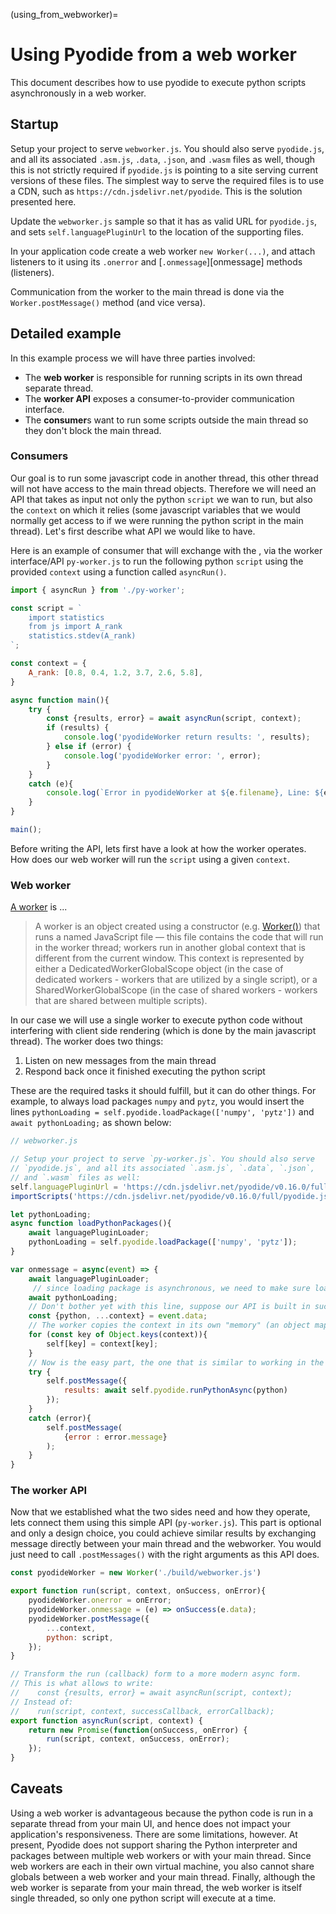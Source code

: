 (using_from_webworker)=
# Using Pyodide from a web worker

This document describes how to use pyodide to execute python scripts
asynchronously in a web worker.

## Startup

Setup your project to serve `webworker.js`. You should also serve
`pyodide.js`, and all its associated `.asm.js`, `.data`, `.json`, and `.wasm`
files as well, though this is not strictly required if `pyodide.js` is pointing
to a site serving current versions of these files.
The simplest way to serve the required files is to use a CDN,
such as `https://cdn.jsdelivr.net/pyodide`. This is the solution
presented here.

Update the `webworker.js` sample so that it has as valid URL for `pyodide.js`, and sets
`self.languagePluginUrl` to the location of the supporting files.

In your application code create a web worker `new Worker(...)`,
and attach listeners to it using its `.onerror` and [`.onmessage`][onmessage]
methods (listeners).

Communication from the worker to the main thread is done via the `Worker.postMessage()`
method (and vice versa).

[worker onmessage]: https://developer.mozilla.org/en-US/docs/Web/API/Web_Workers_API/Using_web_workers#Sending_messages_to_and_from_a_dedicated_worker
[worker onerror]: https://developer.mozilla.org/en-US/docs/Web/API/Web_Workers_API/Using_web_workers#Handling_errors

## Detailed example

In this example process we will have three parties involved:

* The **web worker** is responsible for running scripts in its own thread separate thread.
* The **worker API** exposes a consumer-to-provider communication interface.
* The **consumer**s want to run some scripts outside the main thread so they don't block the main thread.

### Consumers

Our goal is to run some javascript code in another thread, this other thread will
not have access to the main thread objects. Therefore we will need an API that takes
as input not only the python `script` we wan to run, but also the `context` on which
it relies (some javascript variables that we would normally get access to if we
were running the python script in the main thread). Let's first describe what API
we would like to have.

Here is an example of consumer that will exchange with the , via the worker
interface/API `py-worker.js` to run the following python `script` using the provided `context`
using a function called `asyncRun()`.

```js
import { asyncRun } from './py-worker';

const script = `
    import statistics
    from js import A_rank
    statistics.stdev(A_rank)
`;

const context = {
    A_rank: [0.8, 0.4, 1.2, 3.7, 2.6, 5.8],
}

async function main(){
    try {
        const {results, error} = await asyncRun(script, context);
        if (results) {
            console.log('pyodideWorker return results: ', results);
        } else if (error) {
            console.log('pyodideWorker error: ', error);
        }
    }
    catch (e){
        console.log(`Error in pyodideWorker at ${e.filename}, Line: ${e.lineno}, ${e.message}`)
    }
}

main();
```

Before writing the API, lets first have a look at how the worker operates.
How does our web worker will run the `script` using a given `context`.

### Web worker

[A worker][worker API] is ...

> A worker is an object created using a constructor (e.g. [Worker()][Worker constructor])  that runs a named JavaScript file — this file contains the code that will run in the worker thread; workers run in another global context that is different from the current window. This context is represented by either a DedicatedWorkerGlobalScope object (in the case of dedicated workers - workers that are utilized by a single script), or a SharedWorkerGlobalScope (in the case of shared workers - workers that are shared between multiple scripts).

In our case we will use a single worker to execute python code without interfering with
client side rendering (which is done by the main javascript thread). The worker does
two things:

1. Listen on new messages from the main thread
2. Respond back once it finished executing the python script

These are the required tasks it should fulfill, but it can do other things.
For example, to always load packages `numpy` and `pytz`, you would insert the
lines `pythonLoading = self.pyodide.loadPackage(['numpy', 'pytz'])` and
`await pythonLoading;` as shown below:

```js
// webworker.js

// Setup your project to serve `py-worker.js`. You should also serve
// `pyodide.js`, and all its associated `.asm.js`, `.data`, `.json`,
// and `.wasm` files as well:
self.languagePluginUrl = 'https://cdn.jsdelivr.net/pyodide/v0.16.0/full/';
importScripts('https://cdn.jsdelivr.net/pyodide/v0.16.0/full/pyodide.js');

let pythonLoading;
async function loadPythonPackages(){
    await languagePluginLoader;
    pythonLoading = self.pyodide.loadPackage(['numpy', 'pytz']);
}

var onmessage = async(event) => {
    await languagePluginLoader;
     // since loading package is asynchronous, we need to make sure loading is done:
    await pythonLoading;
    // Don't bother yet with this line, suppose our API is built in such a way:
    const {python, ...context} = event.data;
    // The worker copies the context in its own "memory" (an object mapping name to values)
    for (const key of Object.keys(context)){
        self[key] = context[key];
    }
    // Now is the easy part, the one that is similar to working in the main thread:
    try {
        self.postMessage({
            results: await self.pyodide.runPythonAsync(python)
        });
    }
    catch (error){
        self.postMessage(
            {error : error.message}
        );
    }
}
```

### The worker API

Now that we established what the two sides need and how they operate,
lets connect them using this simple API (`py-worker.js`). This part is
optional and only a design choice, you could achieve similar results
by exchanging message directly between your main thread and the webworker.
You would just need to call `.postMessages()` with the right arguments as
this API does.

```js
const pyodideWorker = new Worker('./build/webworker.js')

export function run(script, context, onSuccess, onError){
    pyodideWorker.onerror = onError;
    pyodideWorker.onmessage = (e) => onSuccess(e.data);
    pyodideWorker.postMessage({
        ...context,
        python: script,
    });
}

// Transform the run (callback) form to a more modern async form.
// This is what allows to write:
//    const {results, error} = await asyncRun(script, context);
// Instead of:
//    run(script, context, successCallback, errorCallback);
export function asyncRun(script, context) {
    return new Promise(function(onSuccess, onError) {
        run(script, context, onSuccess, onError);
    });
}
```

[worker API]: https://developer.mozilla.org/en-US/docs/Web/API/Web_Workers_API
[Worker constructor]: https://developer.mozilla.org/en-US/docs/Web/API/Worker/Worker

## Caveats

Using a web worker is advantageous because the python code is run in a separate
thread from your main UI, and hence does not impact your application's
responsiveness.
There are some limitations, however.
At present, Pyodide does not support sharing the Python interpreter and
packages between multiple web workers or with your main thread.
Since web workers are each in their own virtual machine, you also cannot share
globals between a web worker and your main thread.
Finally, although the web worker is separate from your main thread,
the web worker is itself single threaded, so only one python script will
execute at a time.
